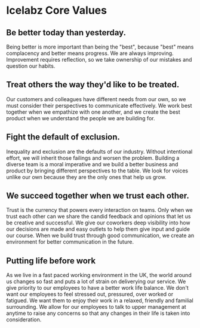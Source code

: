 # Icelabz Core Values

## Be better today than yesterday.

Being better is more important than being the "best", because "best" means complacency and better means progress. We are always improving. Improvement requires reflection, so we take ownership of our mistakes and question our habits.

## Treat others the way they'd like to be treated.

Our customers and colleagues have different needs from our own, so we must consider their  perspectives to communicate effectively. We work best together when we empathize with one another, and we create the best product when we understand the people we are building for.

## Fight the default of exclusion.

Inequality and exclusion are the defaults of our industry. Without intentional effort, we will inherit those failings and worsen the problem. Building a diverse team is a moral imperative and we build a better business and product by bringing different perspectives to the table. We look for voices unlike our own because they are the only ones that help us grow.

## We succeed together when we trust each other.

Trust is the currency that powers every interaction on teams. Only when we trust each other can we share the candid feedback and opinions that let us be creative and successful. We give our coworkers deep visibility into how our decisions are made and easy outlets to help them give input and guide our course. When we build trust through good communication, we create an environment for better communication in the future. 

## Putting life before work

As we live in a fast paced working environment in the UK, the world around us changes so fast and puts a lot of strain on deliverying our service. We give priority to our employees to have a better work life balance. We don't want our employees to feel stressed out, pressured, over worked or fatigued. We want them to enjoy their work in a relaxed, friendly and familial surrounding. We allow for our employees to talk to upper management at anytime to raise any concerns so that any changes in their life is taken into consideration.
